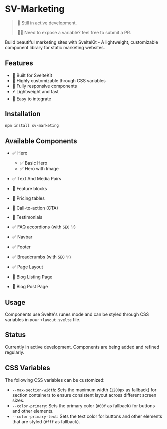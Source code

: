 # SV-Marketing

>
> 🚧 Still in active development.
>
> 🧑‍💻 Need to expose a variable? feel free to submit a PR.
>

Build beautiful marketing sites with SvelteKit - A lightweight, customizable component library for static marketing websites.

## Features

- 🚀 Built for SvelteKit
- 🎨 Highly customizable through CSS variables
- 📱 Fully responsive components
- ⚡ Lightweight and fast
- 🔧 Easy to integrate

## Installation

```bash
npm install sv-marketing
```

## Available Components

- ✅ Hero
  - ✅ Basic Hero
  - ✅ Hero with Image
- ✅ Text And Media Pairs
- 🚧 Feature blocks
- 🚧 Pricing tables
- 🚧 Call-to-action (CTA)
- 🚧 Testimonials
- ✅ FAQ accordions (with `SEO` ✨)
- ✅ Navbar
- ✅ Footer
- ✅ Breadcrumbs (with `SEO` ✨)
- ✅ Page Layout

- 🚧 Blog Listing Page
- 🚧 Blog Post Page

## Usage

Components use Svelte's runes mode and can be styled through CSS variables in your `+layout.svelte` file.

## Status

Currently in active development. Components are being added and refined regularly.

## CSS Variables

The following CSS variables can be customized:

- `--max-section-width`: Sets the maximum width (`1200px` as fallback) for section containers to ensure consistent layout across different screen sizes.
- `--color-primary`: Sets the primary color (`#00f` as fallback) for buttons and other elements.
- `--color-primary-text`: Sets the text color for buttons and other elements that are styled (`#fff` as fallback).
